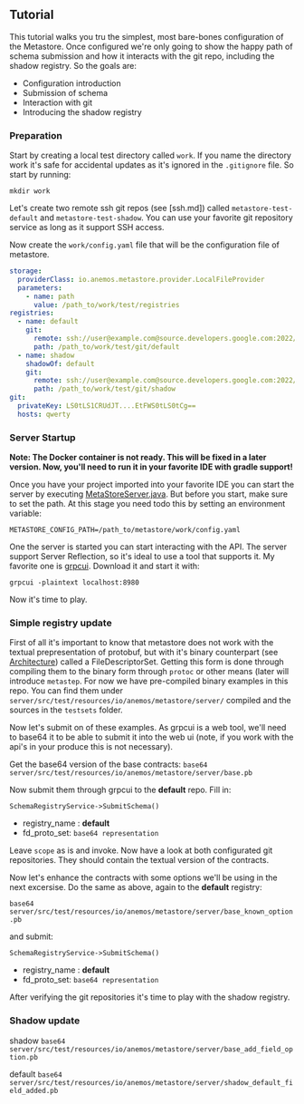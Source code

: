## Tutorial

This tutorial walks you tru the simplest, most bare-bones configuration of 
the Metastore. Once configured we're only going to show the happy path of schema 
submission and how it interacts with the git repo, including the shadow registry.
So the goals are:

* Configuration introduction
* Submission of schema
* Interaction with git
* Introducing the shadow registry

### Preparation

Start by creating a local test directory called `work`. If you
name the directory work it's safe for accidental updates as it's ignored in the 
`.gitignore` file. So start by running: 

`mkdir work`

Let's create two remote ssh git repos (see [ssh.md]) called `metastore-test-default`
and `metastore-test-shadow`. You can use your favorite git repository service as
long as it support SSH access.

Now create the `work/config.yaml` file that will be the configuration file of
metastore.

```yaml
storage:
  providerClass: io.anemos.metastore.provider.LocalFileProvider
  parameters:
    - name: path
      value: /path_to/work/test/registries
registries:
  - name: default
    git:
      remote: ssh://user@example.com@source.developers.google.com:2022/p/example-project/r/metastore-test-default
      path: /path_to/work/test/git/default
  - name: shadow
    shadowOf: default
    git:
      remote: ssh://user@example.com@source.developers.google.com:2022/p/example-project/r/metastore-test-shadow
      path: /path_to/work/test/git/shadow
git:
  privateKey: LS0tLS1CRUdJT....EtFWS0tLS0tCg==
  hosts: qwerty
```

### Server Startup

**Note: The Docker container is not ready. This will be fixed in a later version.
Now, you'll need to run it in your favorite IDE with gradle support!**

Once you have your project imported into your favorite IDE you can start the server
by executing 
[MetaStoreServer.java](../server/src/main/java/io/anemos/metastore/MetaStoreServer.java).
But before you start, make sure to set the path. At this stage you need todo this
by setting an environment variable:

`METASTORE_CONFIG_PATH=/path_to/metastore/work/config.yaml`

One the server is started you can start interacting with the API. The server support
Server Reflection, so it's ideal to use a tool that supports it. My favorite one is
[grpcui](https://github.com/fullstorydev/grpcui). Download it and start it with:

`grpcui -plaintext localhost:8980`

Now it's time to play.

### Simple registry update

First of all it's important to know that metastore does not work with the textual
prepresentation of protobuf, but with it's binary counterpart 
(see [Architecture](architecture.md)) called a FileDescriptorSet. Getting this 
form is done through compiling them to the binary form through `protoc` or other
means (later will introduce `metastep`. For now we have pre-compiled binary examples
in this repo. You can find them under
`server/src/test/resources/io/anemos/metastore/server/` compiled and the sources
in the `testsets` folder.

Now let's submit on of these examples. As grpcui is a web tool, we'll need to 
base64 it to be able to submit it into the web ui (note, if you work with the
api's in your produce this is not necessary).

Get the base64 version of the base contracts:
`base64 server/src/test/resources/io/anemos/metastore/server/base.pb`

Now submit them through grpcui to the **default** repo. Fill in:

`SchemaRegistryService->SubmitSchema()`

* registry_name : **default**
* fd_proto_set: `base64 representation`

Leave `scope` as is and invoke. Now have a look at both configurated git
repositories. They should contain the textual version of the contracts.

Now let's enhance the contracts with some options we'll be using in the next
excersise. Do the same as above, again to the **default** registry:

`base64 server/src/test/resources/io/anemos/metastore/server/base_known_option.pb`

and submit:

`SchemaRegistryService->SubmitSchema()`

* registry_name : **default**
* fd_proto_set: `base64 representation`

After verifying the git repositories it's time to play with the shadow registry.

### Shadow update

shadow
`base64 server/src/test/resources/io/anemos/metastore/server/base_add_field_option.pb`


default
`base64 server/src/test/resources/io/anemos/metastore/server/shadow_default_field_added.pb`